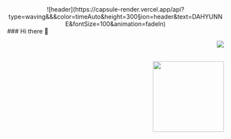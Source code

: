 <center>![header](https://capsule-render.vercel.app/api?type=waving&&&color=timeAuto&height=300&section=header&text=DAHYUNNE&fontSize=100&animation=fadeIn)</center>  
### Hi there 👋   

<img align='right' src="http://mazassumnida.wtf/api/v2/generate_badge?boj=ryudh98"></br></br>
   
<img align='right' src="https://github-readme-stats.vercel.app/api?username=dahyunne" height="165">

<!--
**Dahyunne/Dahyunne** is a ✨ _special_ ✨ repository because its `README.md` (this file) appears on your GitHub profile.

Here are some ideas to get you started:

- 🔭 I’m currently working on ...
- 🌱 I’m currently learning ...
- 👯 I’m looking to collaborate on ...
- 🤔 I’m looking for help with ...
- 💬 Ask me about ...
- 📫 How to reach me: ...
- 😄 Pronouns: ...
- ⚡ Fun fact: ...
-->
